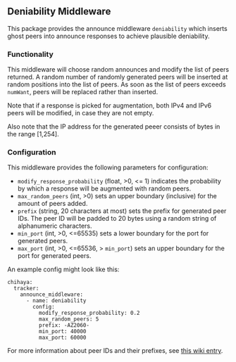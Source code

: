 ## Deniability Middleware

This package provides the announce middleware `deniability` which inserts ghost peers into announce responses to achieve plausible deniability.

### Functionality

This middleware will choose random announces and modify the list of peers returned.
A random number of randomly generated peers will be inserted at random positions into the list of peers.
As soon as the list of peers exceeds `numWant`, peers will be replaced rather than inserted.

Note that if a response is picked for augmentation, both IPv4 and IPv6 peers will be modified, in case they are not empty.

Also note that the IP address for the generated peeer consists of bytes in the range [1,254].

### Configuration

This middleware provides the following parameters for configuration:

- `modify_response_probability` (float, >0, <= 1) indicates the probability by which a response will be augmented with random peers.
- `max_random_peers` (int, >0) sets an upper boundary (inclusive) for the amount of peers added.
- `prefix` (string, 20 characters at most) sets the prefix for generated peer IDs.
    The peer ID will be padded to 20 bytes using a random string of alphanumeric characters.
- `min_port` (int, >0, <=65535) sets a lower boundary for the port for generated peers.
- `max_port` (int, >0, <=65536, > `min_port`) sets an upper boundary for the port for generated peers.

An example config might look like this:

    chihaya:
      tracker:
        announce_middleware:
          - name: deniability
            config:
              modify_response_probability: 0.2
              max_random_peers: 5
              prefix: -AZ2060-
              min_port: 40000
              max_port: 60000

For more information about peer IDs and their prefixes, see [this wiki entry](https://wiki.theory.org/BitTorrentSpecification#peer_id).